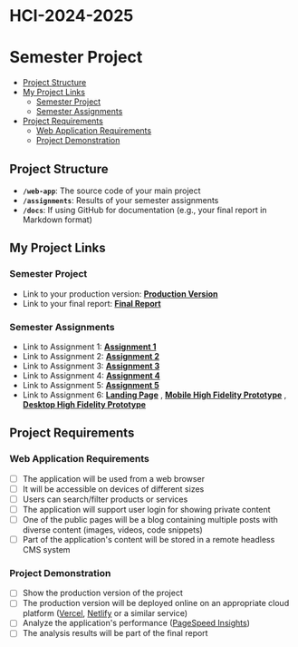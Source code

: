 # HCI-2024-2025
# Semester Project <!-- omit in toc -->

- [Project Structure](#project-structure)
- [My Project Links](#my-project-links)
  - [Semester Project](#semester-project)
  - [Semester Assignments](#semester-assignments)
- [Project Requirements](#project-requirements)
  - [Web Application Requirements](#web-application-requirements)
  - [Project Demonstration](#project-demonstration)

## Project Structure

- **`/web-app`**: The source code of your main project
- **`/assignments`**: Results of your semester assignments
- **`/docs`**: If using GitHub for documentation (e.g., your final report in Markdown format)

## My Project Links

### Semester Project

- Link to your production version: [**Production Version**](URL_TO_PRODUCTION_VERSION) <!-- Replace with actual URL -->
- Link to your final report: [**Final Report**](URL_TO_FINAL_REPORT) <!-- Replace with actual URL -->
<!-- Add more as necessary -->

### Semester Assignments

- Link to Assignment 1: [**Assignment 1**](https://DStojanac.github.io/HCI-2024-2025/assignments/assignment_1/figma_video.mp4) <!-- Replace with actual URL -->
- Link to Assignment 2: [**Assignment 2**](https://github.com/DStojanac/HCI-2024-2025/blob/main/assignments/assignment_2/userPersonas.pdf) <!-- Replace with actual URL -->
- Link to Assignment 3: [**Assignment 3**](https://hci-2024-2025.vercel.app/) <!-- Replace with actual URL -->
- Link to Assignment 4: [**Assignment 4**](https://github.com/DStojanac/HCI-2024-2025/blob/main/assignments/assignment_4/High-fidelity-model.png) <!-- Replace with actual URL -->
- Link to Assignment 5: [**Assignment 5**](https://hci-2024-2025.vercel.app/blog) <!-- Replace with actual URL -->
- Link to Assignment 6: [**Landing Page**](https://hci-2024-2025.vercel.app/) <!-- Replace with actual URL -->
                        , [**Mobile High Fidelity Prototype**](https://github.com/DStojanac/HCI-2024-2025/blob/main/assignments/assignment_6/Mobile-high-fidelity-model.png)
                        , [**Desktop High Fidelity Prototype**](https://github.com/DStojanac/HCI-2024-2025/blob/main/assignments/assignment_6/Desktop-high-fidelity-model.png)
<!-- Add more assignments as necessary -->

## Project Requirements

### Web Application Requirements

- [ ] The application will be used from a web browser
- [ ] It will be accessible on devices of different sizes
- [ ] Users can search/filter products or services
- [ ] The application will support user login for showing private content
- [ ] One of the public pages will be a blog containing multiple posts with diverse content (images, videos, code snippets)
- [ ] Part of the application's content will be stored in a remote headless CMS system

### Project Demonstration

- [ ] Show the production version of the project
- [ ] The production version will be deployed online on an appropriate cloud platform ([Vercel](https://vercel.com), [Netlify](https://www.netlify.com/) or a similar service)
- [ ] Analyze the application's performance ([PageSpeed Insights](https://pagespeed.web.dev/))
- [ ] The analysis results will be part of the final report
